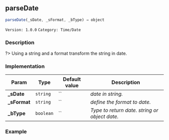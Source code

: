 ## parseDate 
  ```javascript
 parseDate(_sDate, _sFormat, _bType) ⇒ object 
``` 

 ` Version: 1.0.0 ` 
` Category: Time/Date ` 

### Description 

?> Using a string and a format transform the string in date. 

### Implementation 

| Param | Type | Default value | Description | 
| --- | --- | --- | --- | 
| **_sDate** | `string` | `` | _date in string._ | 
| **_sFormat** | `string` | `` | _define the format to date._ | 
| **_bType** | `boolean` | `` | _Type to return date. string or object date._ | 

### Example 

 ```javascript 
  
 ```  

